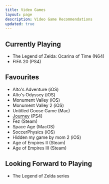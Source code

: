 ```yaml
---
title: Video Games
layout: page
description: Video Game Recommendations
updated: true
---
```


## Currently Playing
- The Legend of Zelda: Ocarina of Time (N64)
- FIFA 20 (PS4)

## Favourites
- Alto's Adventure (iOS)
- Alto's Odyssey (iOS)
- Monument Valley (iOS)
- Monument Valley 2 (iOS)
- Untitled Goose Game (Mac)
- [Journey](https://thatgamecompany.com/journey/) (PS4)
- Fez (Steam)
- Space Age (MacOS)
- SoccerPhysics (iOS)
- Hidden my game by mom 2 (iOS)
- Age of Empires II (Steam)
- Age of Empires III (Steam)

## Looking Forward to Playing
- The Legend of Zelda series
